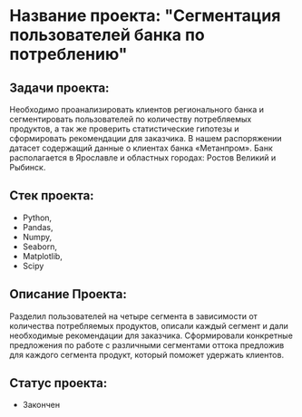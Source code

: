 # **Название проекта:** "Сегментация пользователей банка по потреблению" 

##  **Задачи проекта:**
Необходимо проанализировать клиентов регионального банка и сегментировать пользователей по количеству потребляемых продуктов, а так же проверить статистические гипотезы и сформировать рекомендации для заказчика. В нашем распоряжении датасет содержащий данные о клиентах банка «Метанпром». Банк располагается в Ярославле и областных городах: Ростов Великий и Рыбинск.

##  **Стек проекта:**
- Python, 
- Pandas,
- Numpy,
- Seaborn, 
- Matplotlib,
- Scipy

## **Описание Проекта:**
Разделил пользователей на четыре сегмента в зависимости от количества потребляемых продуктов, описали каждый сегмент и дали необходимые рекомендации для заказчика. Сформировали конкретные предложения по работе с различными сегментами оттока предложив для каждого сегмента продукт, который поможет удержать клиентов.
## **Статус проекта:**
- Закончен
